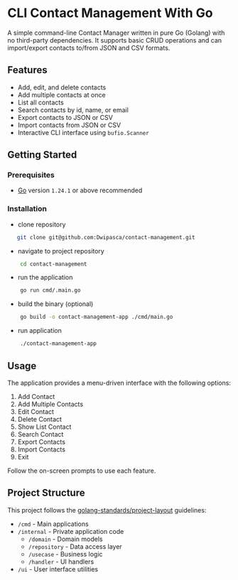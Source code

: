 # CLI Contact Management With Go

A simple command-line Contact Manager written in pure Go (Golang) with no third-party dependencies. It supports basic CRUD operations and can import/export contacts to/from JSON and CSV formats.

## Features

- Add, edit, and delete contacts
- Add multiple contacts at once
- List all contacts
- Search contacts by id, name, or email
- Export contacts to JSON or CSV
- Import contacts from JSON or CSV
- Interactive CLI interface using `bufio.Scanner`

## Getting Started

### Prerequisites

- [Go](https://go.dev/doc/install) version `1.24.1` or above recommended

### Installation

- clone repository

```bash
   git clone git@github.com:Dwipasca/contact-management.git
```

- navigate to project repository

```bash
    cd contact-management
```

- run the application

```bash
    go run cmd/.main.go
```

- build the binary (optional)

```bash
    go build -o contact-management-app ./cmd/main.go
```

- run application

```bash
    ./contact-management-app
```

## Usage

The application provides a menu-driven interface with the following options:

1. Add Contact
2. Add Multiple Contacts
3. Edit Contact
4. Delete Contact
5. Show List Contact
6. Search Contact
7. Export Contacts
8. Import Contacts
9. Exit

Follow the on-screen prompts to use each feature.

## Project Structure

This project follows the [golang-standards/project-layout](https://github.com/golang-standards/project-layout) guidelines:

- `/cmd` - Main applications
- `/internal` - Private application code
  - `/domain` - Domain models
  - `/repository` - Data access layer
  - `/usecase` - Business logic
  - `/handler` - UI handlers
- `/ui` - User interface utilities
